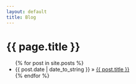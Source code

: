 ```yaml
---
layout: default
title: Blog
---
```

<h1>{{ page.title }}</h1>
<ul class="posts">
    {% for post in site.posts %}
        <li><span>{{ post.date | date_to_string }}</span> » <a href="/sandbox{{ post.url }}" title="{{ post.title }}">{{ post.title }}</a></li>
    {% endfor %}
</ul>
